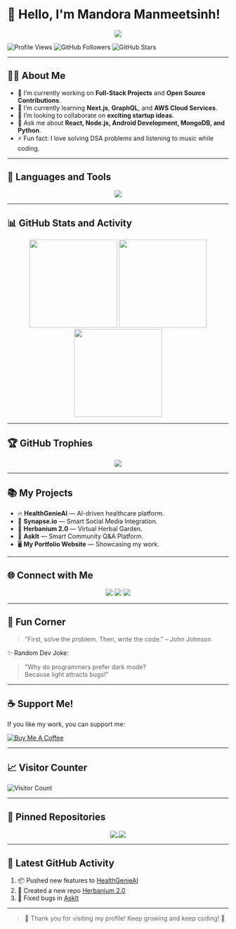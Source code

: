 # 👋 Hello, I'm Mandora Manmeetsinh!

<p align="center">
  <img src="https://readme-typing-svg.herokuapp.com/?lines=Full+Stack+Developer;MERN+Stack+Expert;Android+App+Developer;Lifelong+Learner;Open+Source+Contributor;Tech+Enthusiast&center=true&width=500&height=45">
</p>

![Profile Views](https://komarev.com/ghpvc/?username=Mandora-Manmeetsinh&color=blue)
![GitHub Followers](https://img.shields.io/github/followers/Mandora-Manmeetsinh?style=social)
![GitHub Stars](https://img.shields.io/github/stars/Mandora-Manmeetsinh?style=social)

---

## 🧑‍💻 About Me

- 🔭 I’m currently working on **Full-Stack Projects** and **Open Source Contributions**.
- 🌱 I’m currently learning **Next.js**, **GraphQL**, and **AWS Cloud Services**.
- 👯 I’m looking to collaborate on **exciting startup ideas**.
- 💬 Ask me about **React, Node.js, Android Development, MongoDB, and Python**.
- ⚡ Fun fact: I love solving DSA problems and listening to music while coding.

---

## 🚀 Languages and Tools

<p align="center">
  <img src="https://skillicons.dev/icons?i=java,python,cpp,kotlin,html,css,tailwind,javascript,react,nodejs,express,mongodb,git,github,postgresql,vscode,androidstudio,figma" />
</p>

---

## 📊 GitHub Stats and Activity

<p align="center">
  <img src="https://github-readme-stats.vercel.app/api?username=Mandora-Manmeetsinh&show_icons=true&theme=radical" height="200"/>
  <img src="https://github-readme-streak-stats.herokuapp.com/?user=Mandora-Manmeetsinh&theme=radical" height="200"/>
  <img src="https://github-readme-stats.vercel.app/api/top-langs/?username=Mandora-Manmeetsinh&layout=compact&theme=radical" height="200"/>
</p>

---

## 🏆 GitHub Trophies

<p align="center">
  <img src="https://github-profile-trophy.vercel.app/?username=Mandora-Manmeetsinh&theme=radical&row=2&column=3" />
</p>

---

## 📚 My Projects

- 🔥 **HealthGenieAI** — AI-driven healthcare platform.
- 🌟 **Synapse.io** — Smart Social Media Integration.
- 🌿 **Herbanium 2.0** — Virtual Herbal Garden.
- 💬 **AskIt** — Smart Community Q&A Platform.
- 🖥️ **My Portfolio Website** — Showcasing my work.

---

## 🌐 Connect with Me

<p align="center">
  <a href="https://www.linkedin.com/in/yourprofile" target="_blank"><img src="https://img.shields.io/badge/LinkedIn-Connect-blue?style=for-the-badge&logo=linkedin" /></a>
  <a href="https://www.hackerrank.com/profile/manmeetmandora20" target="_blank"><img src="https://img.shields.io/badge/Hackerrank-Profile-2EC866?style=for-the-badge&logo=hackerrank&logoColor=white" /></a>
  <a href="https://leetcode.com/u/OfAk2AI95N/" target="_blank"><img src="https://img.shields.io/badge/LeetCode-Profile-FFA116?style=for-the-badge&logo=leetcode&logoColor=white" /></a>
</p>

---

## 🧩 Fun Corner

> "First, solve the problem. Then, write the code." – John Johnson

✨ Random Dev Joke:
> "Why do programmers prefer dark mode?  
> Because light attracts bugs!"

---

## ☕ Support Me!

If you like my work, you can support me:

[![Buy Me A Coffee](https://img.shields.io/badge/-Buy%20Me%20Coffee-orange?style=for-the-badge&logo=buymeacoffee&logoColor=white)](https://buymeacoffee.com/mandora)

---

## 📈 Visitor Counter

![Visitor Count](https://profile-counter.glitch.me/Mandora-Manmeetsinh/count.svg)

---

## 📌 Pinned Repositories

<p align="center">
  <a href="https://github.com/Mandora-Manmeetsinh/HealthGenieAI">
    <img align="center" src="https://github-readme-stats.vercel.app/api/pin/?username=Mandora-Manmeetsinh&repo=HealthGenieAI&theme=radical" />
  </a>
  <a href="https://github.com/Mandora-Manmeetsinh/Synapse.io">
    <img align="center" src="https://github-readme-stats.vercel.app/api/pin/?username=Mandora-Manmeetsinh&repo=Synapse.io&theme=radical" />
  </a>
</p>

---

## 🚀 Latest GitHub Activity

<!--START_SECTION:activity-->
1. 📦 Pushed new features to [HealthGenieAI](https://github.com/Mandora-Manmeetsinh/HealthGenieAI)
2. 🎯 Created a new repo [Herbanium 2.0](https://github.com/Mandora-Manmeetsinh/Herbanium-2.0)
3. 🔧 Fixed bugs in [AskIt](https://github.com/Mandora-Manmeetsinh/AskIt)
<!--END_SECTION:activity-->

---

> 🙏 Thank you for visiting my profile! Keep growing and keep coding! 🚀
